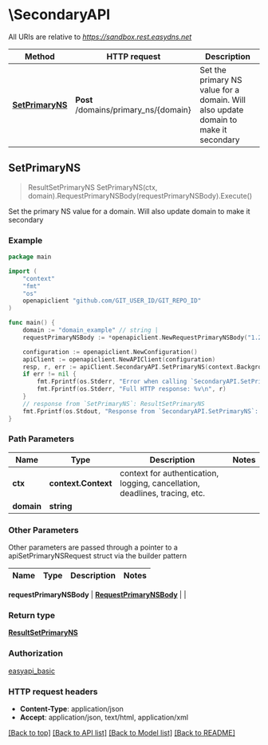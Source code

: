 # \SecondaryAPI

All URIs are relative to *https://sandbox.rest.easydns.net*

Method | HTTP request | Description
------------- | ------------- | -------------
[**SetPrimaryNS**](SecondaryAPI.md#SetPrimaryNS) | **Post** /domains/primary_ns/{domain} | Set the primary NS value for a domain. Will also update domain to make it secondary



## SetPrimaryNS

> ResultSetPrimaryNS SetPrimaryNS(ctx, domain).RequestPrimaryNSBody(requestPrimaryNSBody).Execute()

Set the primary NS value for a domain. Will also update domain to make it secondary

### Example

```go
package main

import (
	"context"
	"fmt"
	"os"
	openapiclient "github.com/GIT_USER_ID/GIT_REPO_ID"
)

func main() {
	domain := "domain_example" // string | 
	requestPrimaryNSBody := *openapiclient.NewRequestPrimaryNSBody("1.2.3.4") // RequestPrimaryNSBody |  (optional)

	configuration := openapiclient.NewConfiguration()
	apiClient := openapiclient.NewAPIClient(configuration)
	resp, r, err := apiClient.SecondaryAPI.SetPrimaryNS(context.Background(), domain).RequestPrimaryNSBody(requestPrimaryNSBody).Execute()
	if err != nil {
		fmt.Fprintf(os.Stderr, "Error when calling `SecondaryAPI.SetPrimaryNS``: %v\n", err)
		fmt.Fprintf(os.Stderr, "Full HTTP response: %v\n", r)
	}
	// response from `SetPrimaryNS`: ResultSetPrimaryNS
	fmt.Fprintf(os.Stdout, "Response from `SecondaryAPI.SetPrimaryNS`: %v\n", resp)
}
```

### Path Parameters


Name | Type | Description  | Notes
------------- | ------------- | ------------- | -------------
**ctx** | **context.Context** | context for authentication, logging, cancellation, deadlines, tracing, etc.
**domain** | **string** |  | 

### Other Parameters

Other parameters are passed through a pointer to a apiSetPrimaryNSRequest struct via the builder pattern


Name | Type | Description  | Notes
------------- | ------------- | ------------- | -------------

 **requestPrimaryNSBody** | [**RequestPrimaryNSBody**](RequestPrimaryNSBody.md) |  | 

### Return type

[**ResultSetPrimaryNS**](ResultSetPrimaryNS.md)

### Authorization

[easyapi_basic](../README.md#easyapi_basic)

### HTTP request headers

- **Content-Type**: application/json
- **Accept**: application/json, text/html, application/xml

[[Back to top]](#) [[Back to API list]](../README.md#documentation-for-api-endpoints)
[[Back to Model list]](../README.md#documentation-for-models)
[[Back to README]](../README.md)

